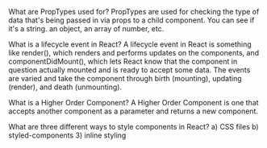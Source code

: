 What are PropTypes used for?
PropTypes are used for checking the type of data that's being passed in via props to a child component. You can see if it's a string. an object, an array of number, etc.

What is a lifecycle event in React?
A lifecycle event in React is something like render(), which renders and performs updates on the components, and componentDidMount(), which lets React know that the component in question actually mounted and is ready to accept some data. The events are varied and take the component through birth (mounting), updating (render), and death (unmounting).

What is a Higher Order Component?
A Higher Order Component is one that accepts another component as a parameter and returns a new component.

What are three different ways to style components in React?
a) CSS files b) styled-components 3) inline styling
